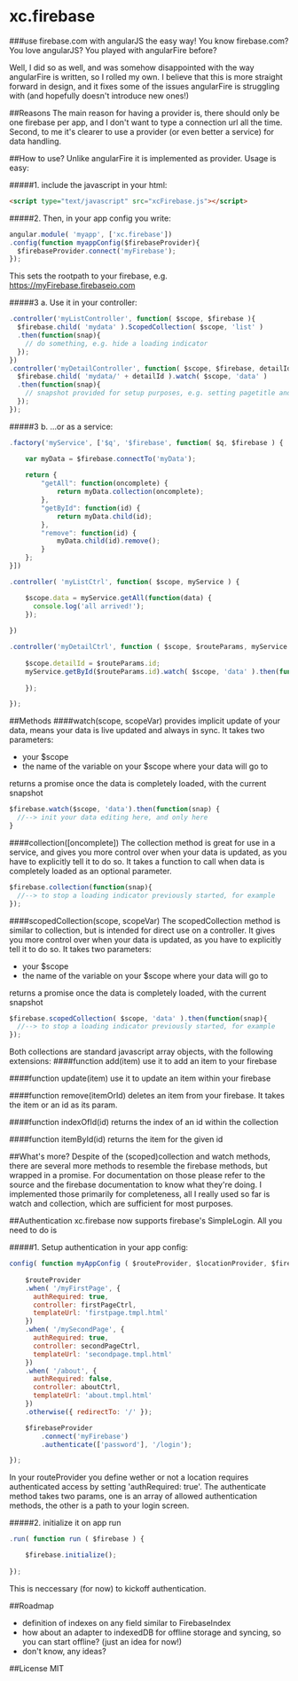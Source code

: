 xc.firebase 
==========
###use firebase.com with angularJS the easy way!
You know firebase.com? You love angularJS? You played with angularFire before? 

Well, I did so as well, and was somehow disappointed with the way angularFire is written, so I rolled my own.
I believe that this is more straight forward in design, and it fixes some of the issues angularFire is struggling with (and hopefully doesn't introduce new ones!)

##Reasons
The main reason for having a provider is, there should only be one firebase per app, and I don't want to type a 
connection url all the time.
Second, to me it's clearer to use  a provider (or even better a service) for data handling.

##How to use?
Unlike angularFire it is implemented as provider.
Usage is easy: 

#####1. include the javascript in your html:
```html
<script type="text/javascript" src="xcFirebase.js"></script>
```

#####2. Then, in your app config you write:
```javascript
angular.module( 'myapp', ['xc.firebase'])
.config(function myappConfig($firebaseProvider){
  $firebaseProvider.connect('myFirebase');
});
```
This sets the rootpath to your firebase, e.g. https://myFirebase.firebaseio.com

#####3 a. Use it in your controller:
```javascript
.controller('myListController', function( $scope, $firebase ){
  $firebase.child( 'mydata' ).ScopedCollection( $scope, 'list' )
  .then(function(snap){
    // do something, e.g. hide a loading indicator
  });
})
.controller('myDetailController', function( $scope, $firebase, detailId ){
  $firebase.child( 'mydata/' + detailId ).watch( $scope, 'data' ) 
  .then(function(snap){ 
    // snapshot provided for setup purposes, e.g. setting pagetitle and such
  });
});
```
#####3 b. ...or as a service:
```javascript
.factory('myService', ['$q', '$firebase', function( $q, $firebase ) {

    var myData = $firebase.connectTo('myData');
    
    return {
        "getAll": function(oncomplete) {
            return myData.collection(oncomplete);
        },
        "getById": function(id) {
            return myData.child(id);
        },
        "remove": function(id) {
            myData.child(id).remove();
        }
    };
}])

.controller( 'myListCtrl', function( $scope, myService ) {

    $scope.data = myService.getAll(function(data) {
      console.log('all arrived!');
    });
     
})

.controller('myDetailCtrl', function ( $scope, $routeParams, myService ) {
    
    $scope.detailId = $routeParams.id;
    myService.getById($routeParams.id).watch( $scope, 'data' ).then(function(data) {
        
    });

});
```

##Methods
####watch(scope, scopeVar)
provides implicit update of your data, means your data is live updated and always in sync. 
It takes two parameters:
- your $scope
- the name of the variable on your $scope where your data will go to

returns a promise once the data is completely loaded, with the current snapshot

```javascript
$firebase.watch($scope, 'data').then(function(snap) {
  //--> init your data editing here, and only here
}
```

####collection([oncomplete])
The collection method is great for use in a service, and gives you more control over when your data is updated, 
as you have to explicitly tell it to do so.
It takes a function to call when data is completely loaded as an optional parameter.

```javascript
$firebase.collection(function(snap){
  //--> to stop a loading indicator previously started, for example
});
```

####scopedCollection(scope, scopeVar)
The scopedCollection method is similar to collection, but is intended for direct use on a controller. It gives you more
control over when your data is updated, as you have to explicitly tell it to do so.
It takes two parameters:
- your $scope
- the name of the variable on your $scope where your data will go to

returns a promise once the data is completely loaded, with the current snapshot

```javascript
$firebase.scopedCollection( $scope, 'data' ).then(function(snap){
  //--> to stop a loading indicator previously started, for example
});
```

Both collections are standard javascript array objects, with the following extensions:
####function add(item)
use it to add an item to your firebase

####function update(item)
use it to update an item within your firebase

####function remove(itemOrId)
deletes an item from your firebase. It takes the item or an id as its param.

####function indexOfId(id)
returns the index of an id within the collection 

####function itemById(id)
returns the item for the given id

##What's more?
Despite of the (scoped)collection and watch methods, there are several more methods to resemble the firebase methods, but wrapped 
in a promise. For documentation on those please refer to the source and the firebase documentation to know what they're doing.
I implemented those primarily for completeness, all I really used so far is watch and collection, which are sufficient 
for most purposes.

##Authentication
xc.firebase now supports firebase's SimpleLogin.
All you need to do is

#####1. Setup authentication in your app config:

```javascript
config( function myAppConfig ( $routeProvider, $locationProvider, $firebaseProvider ) {
    
    $routeProvider
    .when( '/myFirstPage', {
      authRequired: true,
      controller: firstPageCtrl,
      templateUrl: 'firstpage.tmpl.html'
    })
    .when( '/mySecondPage', {
      authRequired: true,
      controller: secondPageCtrl,
      templateUrl: 'secondpage.tmpl.html'
    })
    .when( '/about', {
      authRequired: false,
      controller: aboutCtrl,
      templateUrl: 'about.tmpl.html'
    })    
    .otherwise({ redirectTo: '/' });

    $firebaseProvider
        .connect('myFirebase')
        .authenticate(['password'], '/login');

});
```
In your routeProvider you define wether or not a location requires authenticated access by setting 'authRequired: true'.
The authenticate method takes two params, one is an array of allowed authentication methods, the other is a path to your 
login screen.

#####2. initialize it on app run

```javascript
.run( function run ( $firebase ) {

    $firebase.initialize();
    
});
```
This is neccessary (for now) to kickoff authentication.

##Roadmap
- definition of indexes on any field similar to FirebaseIndex
- how about an adapter to indexedDB for offline storage and syncing, so you can start offline? (just an idea for now!)
- don't know, any ideas?

##License
MIT


